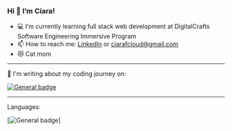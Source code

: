 ###  Hi 👋 I’m Ciara! ###

- :computer: I’m currently learning full stack web development at DigitalCrafts Software Engineering Immersive Program 
- :mailbox: How to reach me: [LinkedIn](https://www.linkedin.com/in/ciaracloud/) or ciarafcloud@gmail.com 
- :heart_eyes_cat: Cat mom 
---
:pencil: I'm writing about my coding journey on:

[![General badge](https://img.shields.io/badge/dev.to-3B49DF?style=for-the-badge&logo=dev.to&logoColor=white)](https://dev.to/ciaracloud) 

---
Languages: 

[![General badge](https://img.shields.io/badge/HTML5-E34F26?style=for-the-badge&logo=html5&logoColor=white)]


<!-- [![HTML5] ()] [![CSS] (https://img.shields.io/badge/CSS3-1572B6?style=for-the-badge&logo=css3&logoColor=white)] [![JS] (https://img.shields.io/badge/JavaScript-F7DF1E?style=for-the-badge&logo=javascript&logoColor=black)]  -->

<!-- [![General badge](https://img.shields.io/badge/LinkedIn-0077B5?style=for-the-badge&logo=linkedin&logoColor=white)](https://www.linkedin.com/in/ciaracloud/) -->


<!---
ciaracloud/ciaracloud is a ✨ special ✨ repository because its `README.md` (this file) appears on your GitHub profile.
You can click the Preview link to take a look at your changes.
--->
